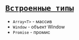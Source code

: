 # [`Встроенные типы`](../index.md)

- `Array<T>` - массив
- `Window` - объект Window
- `Promise` - промис
